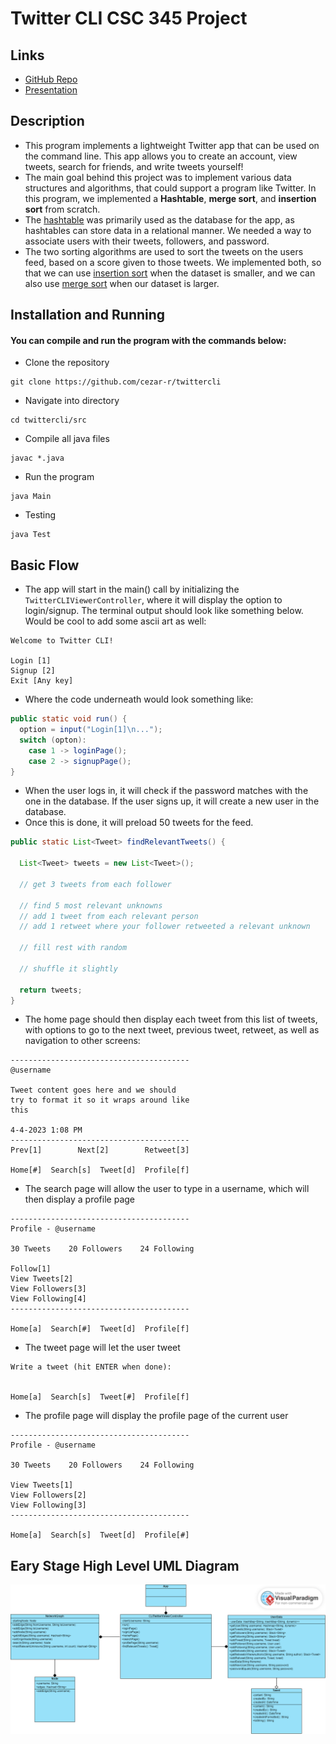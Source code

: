 # Twitter CLI CSC 345 Project

## Links
- [GitHub Repo](https://github.com/cezar-r/twittercli)
- [Presentation](https://www.youtube.com/watch?v=4Qp148yHDYk)

## Description
- This program implements a lightweight Twitter app that can be used on the command line. This app allows you to create an account, view tweets, search for friends, and write tweets yourself!
- The main goal behind this project was to implement various data structures and algorithms, that could support a program like Twitter. In this program, we implemented a **Hashtable**, **merge sort**, and **insertion sort** from scratch.
- The [hashtable](https://github.com/cezar-r/twittercli/blob/main/src/HashTable.java) was primarily used as the database for the app, as hashtables can store data in a relational manner. We needed a way to associate users with their tweets, followers, and password.
- The two sorting algorithms are used to sort the tweets on the users feed, based on a score given to those tweets. We implemented both, so that we can use [insertion sort](https://github.com/cezar-r/twittercli/blob/main/src/CoupleSorting.java#L32) when the dataset is smaller, and we can also use [merge sort](https://github.com/cezar-r/twittercli/blob/main/src/CoupleSorting.java#L53) when our dataset is larger.

## Installation and Running
#### You can compile and run the program with the commands below:
- Clone the repository
```
git clone https://github.com/cezar-r/twittercli
```
- Navigate into directory
```
cd twittercli/src
```
- Compile all java files
```
javac *.java
```
- Run the program
```
java Main
```
- Testing
```
java Test
```

## Basic Flow 

- The app will start in the main() call by initializing the `TwitterCLIViewerController`, where it will display the option to login/signup. The terminal output should look like something below. Would be cool to add some ascii art as well:

```
Welcome to Twitter CLI!

Login [1]
Signup [2]
Exit [Any key]
```
- Where the code underneath would look something like:

```java
public static void run() {
  option = input("Login[1]\n...");
  switch (opton):
    case 1 -> loginPage();
    case 2 -> signupPage();
}
```

- When the user logs in, it will check if the password matches with the one in the database. If the user signs up, it will create a new user in the database. 
- Once this is done, it will preload 50 tweets for the feed.

```java
public static List<Tweet> findRelevantTweets() {

  List<Tweet> tweets = new List<Tweet>();

  // get 3 tweets from each follower
  
  // find 5 most relevant unknowns
  // add 1 tweet from each relevant person
  // add 1 retweet where your follower retweeted a relevant unknown 
  
  // fill rest with random
  
  // shuffle it slightly
  
  return tweets;
}
```

- The home page should then display each tweet from this list of tweets, with options to go to the next tweet, previous tweet, retweet, as well as navigation to other screens:
```
----------------------------------------
@username

Tweet content goes here and we should 
try to format it so it wraps around like
this

4-4-2023 1:08 PM
----------------------------------------
Prev[1]        Next[2]        Retweet[3]

Home[#]  Search[s]  Tweet[d]  Profile[f]
```

- The search page will allow the user to type in a username, which will then display a profile page
```
----------------------------------------
Profile - @username

30 Tweets    20 Followers    24 Following

Follow[1]
View Tweets[2]
View Followers[3]
View Following[4]
----------------------------------------

Home[a]  Search[#]  Tweet[d]  Profile[f]
```

- The tweet page will let the user tweet 
```
Write a tweet (hit ENTER when done):


Home[a]  Search[s]  Tweet[#]  Profile[f]
```

- The profile page will display the profile page of the current user
```
----------------------------------------
Profile - @username

30 Tweets    20 Followers    24 Following

View Tweets[1]
View Followers[2]
View Following[3]
----------------------------------------

Home[a]  Search[s]  Tweet[d]  Profile[#]
```

## Eary Stage High Level UML Diagram
<img src = "https://github.com/cezar-r/twittercli/blob/main/Untitled.png">

